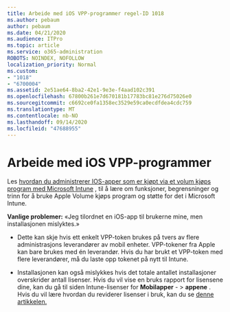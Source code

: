 ```yaml
---
title: Arbeide med iOS VPP-programmer regel-ID 1018
ms.author: pebaum
author: pebaum
ms.date: 04/21/2020
ms.audience: ITPro
ms.topic: article
ms.service: o365-administration
ROBOTS: NOINDEX, NOFOLLOW
localization_priority: Normal
ms.custom:
- "1018"
- "6700004"
ms.assetid: 2e51ae64-8ba2-42e1-9e3e-f4aad102c391
ms.openlocfilehash: 67800b261e7d670181b17783bc81e276d75026e0
ms.sourcegitcommit: c6692ce0fa1358ec3529e59ca0ecdfdea4cdc759
ms.translationtype: MT
ms.contentlocale: nb-NO
ms.lasthandoff: 09/14/2020
ms.locfileid: "47688955"
---
```

# <a name="working-with-ios-vpp-applications"></a>Arbeide med iOS VPP-programmer

Les [hvordan du administrerer IOS-apper som er kjøpt via et volum kjøps program med Microsoft Intune](https://docs.microsoft.com/intune/vpp-apps-ios) , til å lære om funksjoner, begrensninger og trinn for å bruke Apple Volume kjøps program og støtte for det i Microsoft Intune.
  
 **Vanlige problemer:** «Jeg tilordnet en iOS-app til brukerne mine, men installasjonen mislyktes.»
  
- Dette kan skje hvis ett enkelt VPP-token brukes på tvers av flere administrasjons leverandører av mobil enheter. VPP-tokener fra Apple kan bare brukes med én leverandør. Hvis du har brukt et VPP-token med flere leverandører, må du laste opp tokenet på nytt til Intune.

- Installasjonen kan også mislykkes hvis det totale antallet installasjoner overskrider antall lisenser. Hvis du vil vise en bruks rapport for lisensene dine, kan du gå til siden Intune-lisenser for **Mobilapper** - \> **appene** . Hvis du vil lære hvordan du reviderer lisenser i bruk, kan du se [denne artikkelen.](https://docs.microsoft.com/intune/vpp-apps-ios#revoking-app-licenses-and-deleting-tokens)
